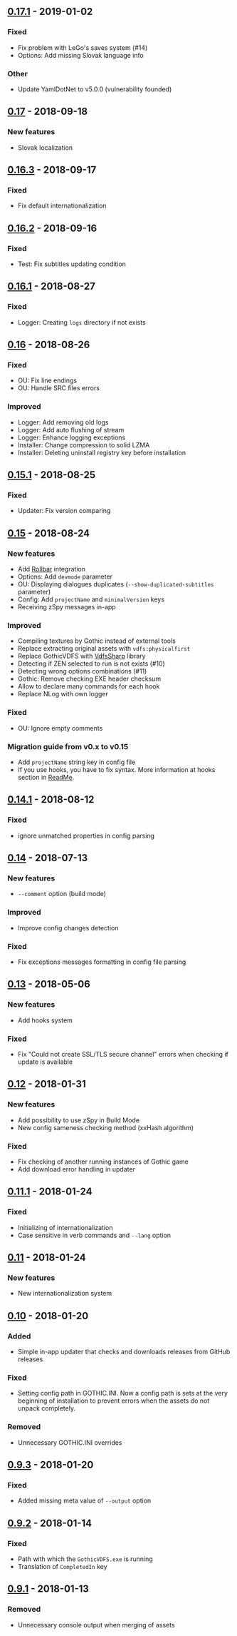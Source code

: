 ## [0.17.1] - 2019-01-02

### Fixed
- Fix problem with LeGo's saves system (#14)
- Options: Add missing Slovak language info

### Other
- Update YamlDotNet to v5.0.0 (vulnerability founded)

## [0.17] - 2018-09-18

### New features
- Slovak localization

## [0.16.3] - 2018-09-17

### Fixed
- Fix default internationalization

## [0.16.2] - 2018-09-16

### Fixed
- Test: Fix subtitles updating condition

## [0.16.1] - 2018-08-27

### Fixed
- Logger: Creating `logs` directory if not exists

## [0.16] - 2018-08-26

### Fixed
- OU: Fix line endings
- OU: Handle SRC files errors

### Improved
- Logger: Add removing old logs
- Logger: Add auto flushing of stream
- Logger: Enhance logging exceptions
- Installer: Change compression to solid LZMA
- Installer: Deleting uninstall registry key before installation

## [0.15.1] - 2018-08-25

### Fixed
- Updater: Fix version comparing

## [0.15] - 2018-08-24

### New features
- Add [Rollbar](https://rollbar.com) integration
- Options: Add `devmode` parameter
- OU: Displaying dialogues duplicates (`--show-duplicated-subtitles` parameter)
- Config: Add `projectName` and `minimalVersion` keys
- Receiving zSpy messages in-app

### Improved
- Compiling textures by Gothic instead of external tools
- Replace extracting original assets with `vdfs:physicalfirst`
- Replace GothicVDFS with [VdfsSharp](https://github.com/Szmyk/VdfsSharp) library
- Detecting if ZEN selected to run is not exists (#10)
- Detecting wrong options combinations (#11)
- Gothic: Remove checking EXE header checksum
- Allow to declare many commands for each hook
- Replace NLog with own logger

### Fixed
- OU: Ignore empty comments

### Migration guide from v0.x to v0.15

- Add `projectName` string key in config file
- If you use hooks, you have to fix syntax. More information at hooks section in [ReadMe](https://github.com/Szmyk/gmbt/blob/master/README.md#hooks).

## [0.14.1] - 2018-08-12

### Fixed

- ignore unmatched properties in config parsing

## [0.14] - 2018-07-13

### New features

- `--comment` option (build mode)

### Improved

- Improve config changes detection

### Fixed

- Fix exceptions messages formatting in config file parsing

## [0.13] - 2018-05-06

### New features

- Add hooks system

### Fixed

- Fix "Could not create SSL/TLS secure channel" errors when checking if update is available

## [0.12] - 2018-01-31

### New features

- Add possibility to use zSpy in Build Mode
- New config sameness checking method (xxHash algorithm)

### Fixed

- Fix checking of another running instances of Gothic game
- Add download error handling in updater

## [0.11.1] - 2018-01-24

### Fixed

- Initializing of internationalization
- Case sensitive in verb commands and `--lang` option

## [0.11] - 2018-01-24

### New features

- New internationalization system

## [0.10] - 2018-01-20

### Added

- Simple in-app updater that checks and downloads releases from GitHub releases

### Fixed

- Setting config path in GOTHIC.INI. Now a config path is sets at the very beginning of installation to prevent errors when the assets do not unpack completely.

### Removed

- Unnecessary GOTHIC.INI overrides

## [0.9.3] - 2018-01-20

### Fixed

- Added missing meta value of `--output` option 

## [0.9.2] - 2018-01-14

### Fixed

- Path with which the `GothicVDFS.exe` is running
- Translation of `CompletedIn` key

## [0.9.1] - 2018-01-13

### Removed

- Unnecessary console output when merging of assets

[Unreleased]: https://github.com/szmyk/gmbt/compare/v0.17.1...HEAD
[0.17.1]: https://github.com/szmyk/gmbt/compare/v0.17...v0.17.1
[0.17]: https://github.com/szmyk/gmbt/compare/v0.16.3...v0.17
[0.16.3]: https://github.com/szmyk/gmbt/compare/v0.16.2...v0.16.3
[0.16.2]: https://github.com/szmyk/gmbt/compare/v0.16.1...v0.16.2
[0.16.1]: https://github.com/szmyk/gmbt/compare/v0.16...v0.16.1
[0.16]: https://github.com/szmyk/gmbt/compare/v0.15.1...v0.16
[0.15.1]: https://github.com/szmyk/gmbt/compare/v0.15...v0.15.1
[0.15]: https://github.com/szmyk/gmbt/compare/v0.14.1...v0.15
[0.14.1]: https://github.com/szmyk/gmbt/compare/v0.14...v0.14.1
[0.14]: https://github.com/szmyk/gmbt/compare/v0.13...v0.14
[0.13]: https://github.com/szmyk/gmbt/compare/v0.12...v0.13
[0.12]: https://github.com/szmyk/gmbt/compare/v0.11.1...v0.12
[0.11.1]: https://github.com/szmyk/gmbt/compare/v0.11...v0.11.1
[0.11]: https://github.com/szmyk/gmbt/compare/v0.10...v0.11
[0.10]: https://github.com/szmyk/gmbt/compare/v0.9.3...v0.10
[0.9.3]: https://github.com/szmyk/gmbt/compare/v0.9.2...v0.9.3
[0.9.2]: https://github.com/szmyk/gmbt/compare/v0.9.1...v0.9.2
[0.9.1]: https://github.com/szmyk/gmbt/compare/v0.9...v0.9.1
